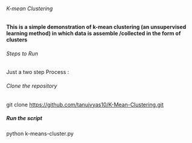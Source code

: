 
###### K-mean Clustering 
#### This is a simple demonstration of k-mean clustering (an unsupervised learning method) in which data is assemble /collected in the form of clusters

###### Steps to Run
Just a two step Process :

###### Clone the repository

git clone https://github.com/tanujvyas10/K-Mean-Clustering.git
##### Run the script
python k-means-cluster.py
